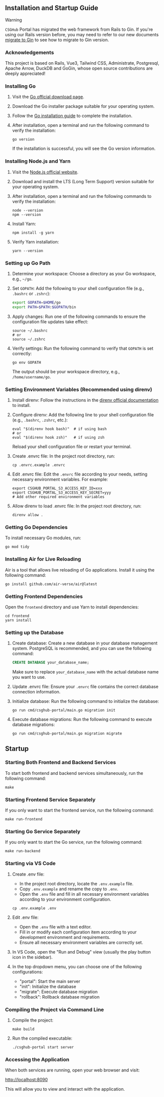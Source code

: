 ## Installation and Startup Guide

> [!WARNING]
`CSGHub` Portal has migrated the web framework from Rails to Gin. If you're using our Rails version before, you may need to refer to our new documents [migrate to Gin](/docs/migrate_to_gin_version_portal_en.md) to see how to migrate to Gin version.

### Acknowledgements
This project is based on Rails, Vue3, Tailwind CSS, Administrate, Postgresql, Apache Arrow, DuckDB and GoGin, whose open source contributions are deeply appreciated!

### Installing Go

1. Visit the [Go official download page](https://golang.org/dl/).

2. Download the Go installer package suitable for your operating system.

3. Follow the [Go installation guide](https://golang.org/doc/install) to complete the installation.

4. After installation, open a terminal and run the following command to verify the installation:

   ```shell
   go version
   ```

   If the installation is successful, you will see the Go version information.

### Installing Node.js and Yarn

1. Visit the [Node.js official website](https://nodejs.org/).

2. Download and install the LTS (Long Term Support) version suitable for your operating system.

3. After installation, open a terminal and run the following commands to verify the installation:

   ```shell
   node --version
   npm --version
   ```

4. Install Yarn:

   ```shell
   npm install -g yarn
   ```

5. Verify Yarn installation:

   ```shell
   yarn --version
   ```

### Setting up Go Path

1. Determine your workspace: Choose a directory as your Go workspace, e.g., `~/go`.

2. Set `GOPATH`: Add the following to your shell configuration file (e.g., `.bashrc` or `.zshrc`):

   ```bash
   export GOPATH=$HOME/go
   export PATH=$PATH:$GOPATH/bin
   ```

3. Apply changes: Run one of the following commands to ensure the configuration file updates take effect:

   ```shell
   source ~/.bashrc
   # or
   source ~/.zshrc
   ```

4. Verify settings: Run the following command to verify that `GOPATH` is set correctly:

   ```shell
   go env GOPATH
   ```

   The output should be your workspace directory, e.g., `/home/username/go`.

### Setting Environment Variables (Recommended using direnv)

1. Install direnv: Follow the instructions in the [direnv official documentation](https://direnv.net/) to install.

2. Configure direnv: Add the following line to your shell configuration file (e.g., `.bashrc`, `.zshrc`, etc.):

   ```shell
   eval "$(direnv hook bash)"  # if using bash
   # or
   eval "$(direnv hook zsh)"   # if using zsh
   ```

   Reload your shell configuration file or restart your terminal.

3. Create .envrc file: In the project root directory, run:

   ```shell
   cp .envrc.example .envrc
   ```

4. Edit .envrc file: Edit the `.envrc` file according to your needs, setting necessary environment variables. For example:

   ```shell
   export CSGHUB_PORTAL_S3_ACCESS_KEY_ID=xxx
   export CSGHUB_PORTAL_S3_ACCESS_KEY_SECRET=yyy
   # Add other required environment variables
   ```

5. Allow direnv to load .envrc file: In the project root directory, run:

   ```shell
   direnv allow .
   ```

### Getting Go Dependencies

To install necessary Go modules, run:

```shell
go mod tidy
```

### Installing Air for Live Reloading

Air is a tool that allows live reloading of Go applications. Install it using the following command:

```shell
go install github.com/air-verse/air@latest
```

### Getting Frontend Dependencies

Open the `frontend` directory and use Yarn to install dependencies:

```shell
cd frontend
yarn install
```

### Setting up the Database

1. Create database: Create a new database in your database management system. PostgreSQL is recommended, and you can use the following command:

   ```sql
   CREATE DATABASE your_database_name;
   ```

   Make sure to replace `your_database_name` with the actual database name you want to use.

2. Update .envrc file: Ensure your `.envrc` file contains the correct database connection information.

3. Initialize database: Run the following command to initialize the database:

   ```shell
   go run cmd/csghub-portal/main.go migration init
   ```

4. Execute database migrations: Run the following command to execute database migrations:

   ```shell
   go run cmd/csghub-portal/main.go migration migrate
   ```

## Startup

### Starting Both Frontend and Backend Services

To start both frontend and backend services simultaneously, run the following command:

```shell
make
```

### Starting Frontend Service Separately

If you only want to start the frontend service, run the following command:

```shell
make run-frontend
```

### Starting Go Service Separately

If you only want to start the Go service, run the following command:

```shell
make run-backend
```

### Starting via VS Code

1. Create .env file:
   - In the project root directory, locate the `.env.example` file.
   - Copy `.env.example` and rename the copy to `.env`.
   - Open the `.env` file and fill in all necessary environment variables according to your environment configuration.

   ```shell
   cp .env.example .env
   ```

2. Edit .env file:
   - Open the `.env` file with a text editor.
   - Fill in or modify each configuration item according to your development environment and requirements.
   - Ensure all necessary environment variables are correctly set.

3. In VS Code, open the "Run and Debug" view (usually the play button icon in the sidebar).

4. In the top dropdown menu, you can choose one of the following configurations:
   - "portal": Start the main server
   - "init": Initialize the database
   - "migrate": Execute database migration
   - "rollback": Rollback database migration

### Compiling the Project via Command Line

1. Compile the project:

   ```shell
   make build
   ```

2. Run the compiled executable:

   ```shell
   ./csghub-portal start server
   ```

### Accessing the Application

When both services are running, open your web browser and visit:

[http://localhost:8090](http://localhost:8090)

This will allow you to view and interact with the application.

